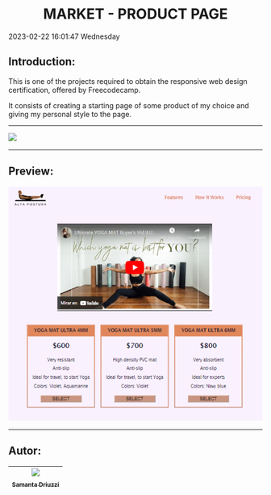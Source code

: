 <h1 align="center"> MARKET - PRODUCT PAGE </h1>

2023-02-22 16:01:47 Wednesday

## Introduction:

This is one of the projects required to obtain the responsive web design certification, offered by Freecodecamp.

It consists of creating a starting page of some product of my choice and giving my personal style to the page.



---

<p align="left">
   <img src="https://img.shields.io/badge/STATUS-%20FINALIZED-red">
</p>

---

## Preview:





[![Project image capture](https://github.com/SamantaDriuzzi/Product-Leanding-Page/blob/master/Captura.PNG?raw=true "Project image capture")](http://127.0.0.1:5500/index.html "Project image capture")

---

## Autor:

| [<img src="https://avatars.githubusercontent.com/u/117830607?s=400&u=50db9e90f2146281ef4219eefc22e881127de4cc&v=4" width=80><br><sub>Samanta Driuzzi</sub>](https://github.com/SamantaDriuzzi)
| :---: |
